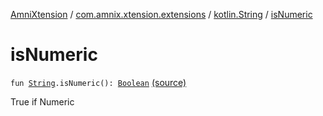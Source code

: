 [AmniXtension](../../index.md) / [com.amnix.xtension.extensions](../index.md) / [kotlin.String](index.md) / [isNumeric](./is-numeric.md)

# isNumeric

`fun `[`String`](https://kotlinlang.org/api/latest/jvm/stdlib/kotlin/-string/index.html)`.isNumeric(): `[`Boolean`](https://kotlinlang.org/api/latest/jvm/stdlib/kotlin/-boolean/index.html) [(source)](https://github.com/AmniX/AmniXTension/tree/master/AmniXtension/src/main/java/com/amnix/xtension/extensions/StringsExtension.kt#L37)

True if Numeric

